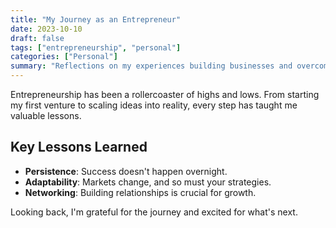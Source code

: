 ```yaml
---
title: "My Journey as an Entrepreneur"
date: 2023-10-10
draft: false
tags: ["entrepreneurship", "personal"]
categories: ["Personal"]
summary: "Reflections on my experiences building businesses and overcoming challenges."
---
```


Entrepreneurship has been a rollercoaster of highs and lows. From starting my first venture to scaling ideas into reality, every step has taught me valuable lessons.

## Key Lessons Learned

- **Persistence**: Success doesn't happen overnight.
- **Adaptability**: Markets change, and so must your strategies.
- **Networking**: Building relationships is crucial for growth.

Looking back, I'm grateful for the journey and excited for what's next.
